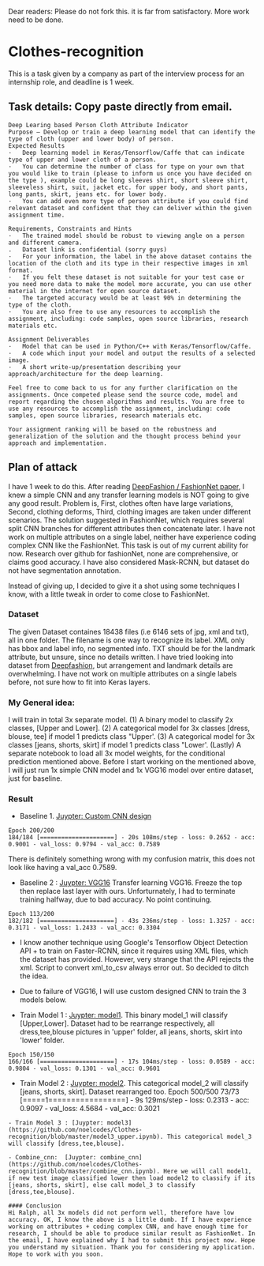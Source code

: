 Dear readers: Please do not fork this. it is far from satisfactory. More work need to be done.  

# Clothes-recognition
This is a task given by a company as part of the interview process for an internship role, and deadline is 1 week.

## Task details: Copy paste directly from email.
```
Deep Learing based Person Cloth Attribute Indicator
Purpose – Develop or train a deep learning model that can identify the type of cloth (upper and lower body) of person.
Expected Results
·   Deep learning model in Keras/Tensorflow/Caffe that can indicate type of upper and lower cloth of a person.
·   You can determine the number of class for type on your own that you would like to train (please to inform us once you have decided on the type ), example could be long sleeves shirt, short sleeve shirt, sleeveless shirt, suit, jacket etc. for upper body, and short pants, long pants, skirt, jeans etc. for lower body.
·   You can add even more type of person attribute if you could find relevant dataset and confident that they can deliver within the given assignment time.

Requirements, Constraints and Hints
·   The trained model should be robust to viewing angle on a person and different camera.
.   Dataset link is confidential (sorry guys)
·   For your information, the label in the above dataset contains the location of the cloth and its type in their respective images in xml format.
·   If you felt these dataset is not suitable for your test case or you need more data to make the model more accurate, you can use other material in the internet for open source dataset.
·   The targeted accuracy would be at least 90% in determining the type of the cloth.
·   You are also free to use any resources to accomplish the assignment, including: code samples, open source libraries, research materials etc.

Assignment Deliverables
·   Model that can be used in Python/C++ with Keras/Tensorflow/Caffe.
·   A code which input your model and output the results of a selected image.
·   A short write-up/presentation describing your approach/architecture for the deep learning.

Feel free to come back to us for any further clarification on the assignments. Once competed please send the source code, model and report regarding the chosen algorithms and results. You are free to use any resources to accomplish the assignment, including: code samples, open source libraries, research materials etc.
 
Your assignment ranking will be based on the robustness and generalization of the solution and the thought process behind your approach and implementation.
```

## Plan of attack
I have 1 week to do this. After reading [DeepFashion / FashionNet paper](https://www.cv-foundation.org/openaccess/content_cvpr_2016/papers/Liu_DeepFashion_Powering_Robust_CVPR_2016_paper.pdf), I knew a simple CNN and any transfer learning models is NOT going to give any good result. Problem is, First, clothes often have large variations, Second, clothing deforms, Third, clothing images are taken under different scenarios. The solution suggested in FashionNet, which requires several split CNN branches for different attributes then concatenate later. I have not work on multiple attributes on a single label, neither have experience coding complex CNN like the FashionNet. This task is out of my current ability for now. Research over github for fashionNet, none are comprehensive, or claims good accuracy. I have also considered Mask-RCNN, but dataset do not have segmentation annotation. 

Instead of giving up,  I decided to give it a shot using some techniques I know, with a little tweak in order to come close to FashionNet.

### Dataset 
The given Dataset containes 18438 files (i.e 6146 sets of jpg, xml and txt), all in one folder. The filename is one way to recognize its label. XML only has bbox and label info, no segmented info. TXT should be for the landmark attribute, but unsure, since no details written. I have tried looking into dataset from [Deepfashion](http://mmlab.ie.cuhk.edu.hk/projects/DeepFashion/AttributePrediction.html), but arrangement and landmark details are overwhelming. I have not work on multiple attributes on a single labels before, not sure how to fit into Keras layers. 

### My General idea: 
I will train in total 3x separate model. (1) A binary model to classify 2x classes, [Upper and Lower]. (2) A categorical model for 3x classes [dress, blouse, tee] if model 1 predicts class "Upper'. (3)  A categorical model for 3x classes [jeans, shorts, skirt] if model 1 predicts class "Lower'. (Lastly) A separate notebook to load all 3x model weights, for the conditional prediction mentioned above. Before I start working on the mentioned above, I will just run 1x simple CNN model and 1x VGG16 model over entire dataset, just for baseline. 


### Result
- Baseline 1. [Juypter: Custom CNN design](https://github.com/noelcodes/Clothes-recognition/blob/master/Custom%20CNN%20baseline.ipynb)
```
Epoch 200/200
184/184 [=====================] - 20s 108ms/step - loss: 0.2652 - acc: 0.9001 - val_loss: 0.9794 - val_acc: 0.7589
```

There is definitely something wrong with my confusion matrix, this does not look like having a val_acc 0.7589. 

- Baseline 2 : [Juypter: VGG16](https://github.com/noelcodes/Clothes-recognition/blob/master/VGG16%20-%20baseline.ipynb) Transfer learning VGG16. Freeze the top then replace last layer with ours. Unforturnately, I had to terminate training halfway, due to bad accuracy. No point continuing. 
```
Epoch 113/200
182/182 [=====================] - 43s 236ms/step - loss: 1.3257 - acc: 0.3171 - val_loss: 1.2433 - val_acc: 0.3304 
```

- I know another technique using Google's Tensorflow Object Detection API + to train on Faster-RCNN, since it requires using XML files, which the dataset has provided. However, very strange that the API rejects the xml. Script to convert xml_to_csv always error out. So decided to ditch the idea. 

- Due to failure of VGG16, I will use custom designed CNN to train the 3 models below.

- Train Model 1 : [Juypter: model1](https://github.com/noelcodes/Clothes-recognition/blob/master/model1_upper_lower.ipynb). This binary model_1 will classify [Upper,Lower]. Dataset had to be rearrange respectively, all dress,tee,blouse pictures in 'upper' folder, all jeans, shorts, skirt into 'lower' folder. 
```
Epoch 150/150
166/166 [=====================] - 17s 104ms/step - loss: 0.0589 - acc: 0.9804 - val_loss: 0.1301 - val_acc: 0.9601

```

- Train Model 2 : [Juypter: model2](https://github.com/noelcodes/Clothes-recognition/blob/master/model2_lower.ipynb). This categorical model_2 will classify [jeans, shorts, skirt]. Dataset rearranged too.
Epoch 500/500
73/73 [=====1=================] - 9s 129ms/step - loss: 0.2313 - acc: 0.9097 - val_loss: 4.5684 - val_acc: 0.3021
```
- Train Model 3 : [Juypter: model3](https://github.com/noelcodes/Clothes-recognition/blob/master/model3_upper.ipynb). This categorical model_3 will classify [dress,tee,blouse]. 

- Combine_cnn:  [Juypter: combine_cnn](https://github.com/noelcodes/Clothes-recognition/blob/master/combine_cnn.ipynb). Here we will call model1, if new test image classified lower then load model2 to classify if its [jeans, shorts, skirt], else call model_3 to classify [dress,tee,blouse].

#### Conclusion
Hi Ralph, all 3x models did not perform well, therefore have low accuracy. OK, I know the above is a little dumb. If I have experience working on attributes + coding complex CNN, and have enough time for research, I should be able to produce similar result as FashionNet. In the email, I have explained why I had to submit this project now. Hope you understand my situation. Thank you for considering my application. Hope to work with you soon.
